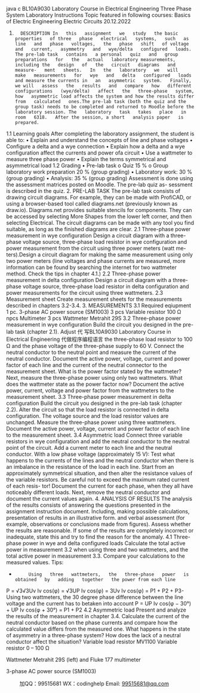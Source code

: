 java c
BL10A9030 Laboratory Course in Electrical Engineering 
Three Phase System 
Laboratory Instructions 
Topic featured in following   courses: 
Basics   of   Electric   Engineering Electric Circuits 
20.12.2022
1.       DESCRIPTION In   this   assignment   we   study   the basic properties   of three   phase   electrical   systems,   such   as   line   and   phase   voltages,   the   phase   shift   of voltage   and   current,   asymmetry   and   wye/delta   configured   loads.   The pre-lab task   contains   a personal   quiz   and   group preparations   for   the   actual   laboratory measurements,   including the   design   of   the   circuit   diagrams   and measure-   ment   sheets.   In   the   laboratory   we   will   make   measurements   for   wye   and   delta   configured   loads and measure the currents in   an   asymmetric   system.   Finally,   we will   assess   the   results   and   compare   how   different   configurations   (wye/delta)   affect   the   three-phase   system,   how   asymmetric load affects the system and how the results differ   from   calculated   ones.The pre-lab task (both the quiz and the group task) needs to be completed and returned to Moodle before the laboratory session. The   laboratory   task   takes   place   in   room   6318.   After the session, a short   analysis paper   is prepared.
1.1 Learning goals 
After completing the laboratory assignment, the student   is   able to:
•         Explain   and   understand   the   concepts   of   line   and   phase   voltages
•         Configure a delta and   a wye   connection
•         Explain how a delta and a   wye configuration affect the currents and   power ofa circuit
•         Use   a   wattmeter   to   measure   three   phase   power
•         Explain   the   terms   symmetrical   and   asymmetrical   load
1.2 Grading 
•         Pre-lab   task
o   Quiz   15   %
o   Group laboratory work preparation 20 % (group grading)
•         Laboratory work: 30 % (group   grading)
•         Analysis: 35 %   (group grading)
Assessment   is   done using the   assessment matrices posted   on   Moodle.   The pre-lab   quiz   as-   sessment is described in the   quiz.
2.       PRE-LAB TASK The pre-lab task consists of   drawing   circuit diagrams.   For   example,   they   can be   made   with ProfiCAD, or   using a   browser-based tool called diagrams.net (previously known as draw.io).   Diagrams.net provides   suitable   stencils for components. They   can be   accessed by   selecting More Shapes from the lower left corner,   and then   selecting Electrical. The   circuit   diagrams   can be made with any tool you find suitable, as long   as   the   finished   diagrams   are   clear.
2.1          Three-phase power measurement in wye configuration Design a circuit diagram with a three-phase voltage source, three-phase load resistor in wye   configuration   and power measurement   from the circuit using three power meters   (watt   me- ters).Design   a   circuit   diagram   for   making   the   same   measurement   using   only   two   power   meters   (line voltages and phase currents are measured, more information can be found by searching   the internet for two wattmeter method. Check the tips in   chapter 4.1.)
2.2          Three-phase power measurement in delta configuration 
Design a circuit diagram with a three-phase voltage source, three-phase load resistor in delta   configuration and power measurements for the circuit using three wattmeters.
2.3 Measurement sheet 
Create measurement sheets for the measurements described in   chapters   3.2-3.4.
3.       MEASUREMENTS 
3.1 Required eqiupment 
1 pc.          3-phase AC power   source   (SM1003)
3 pcs         Variable resistor   100 Ω   npcs         Multimeter
3 pcs         Wattmeter Metrahit 29S
3.2          Three-phase power measurement in wye configuration Build the circuit you designed in   the pre-lab   task   (chapter   2.1).   Adjust 代 写BL10A9030 Laboratory Course in Electrical Engineering
代做程序编程语言  the   three-phase   load resistor   to   100 Ω and the   phase   voltage of   the three-phase supply to 60 V. Connect the   neutral   conductor   to   the   neutral   point   and   measure   the   current   of   the   neutral   conductor.   Document the active power, voltage, current and power factor of   each line and the current of   the neutral   connector to the measurement sheet. What is the power factor stated by the wattmeter?Next, measure   the   three-phase   power   using   only   two   wattmeters.   What   does   the   wattmeter state as the power factor now? Document the active   power, current, voltage and power factor   from the wattmeters to the measurement sheet.
3.3          Three-phase power measurement in delta configuration Build the   circuit you   designed   in the pre-lab task   (chapter   2.2).   Alter   the   circuit   so   that   the   load   resistor   is   connected   in   delta   configuration.   The   voltage   source   and   the   load   resistor   values are   unchanged. Measure the three-phase   power   using three wattmeters. Document the   active power, voltage, current and power factor of   each line to the measurement sheet.
3.4 Asymmetric load Connect   three   variable   resistors   in   wye   configuration   and   add   the   neutral   conductor   to   the   neutral point of   the circuit. Add a current meter to each line and the neutral conductor. With   a low phase voltage (approximately   15 V): Test what happens to the currents of   the lines and   the neutral   conductor when there   is   an   imbalance   in the resistance   of   the   load   in   each   line.   Start   from   an   approximately   symmetrical   situation,   and   then   alter   the   resistance   values   of   the variable resistors. Be careful not to exceed the maximum rated current of each resis- tor! 
Document the   current   for   each phase, when they   all   have   noticeably   different   loads.   Next,   remove the neutral conductor and document the current values again.
4.       ANALYSIS OF RESULTS The   analysis   of   the results   consists   of answering the   questions presented   in the   assignment instruction   document. Including, making   possible   calculations, presentation   of   results   in   an illustrative form. and verbal assessment (for example, observations or conclusions made from   figures).   Assess   whether   the   results   are   reasonable.   If some   of the   results   are   completely   incorrect or inadequate, state this and try   to find   the reason   for the   anomaly.
4.1          Three-phase power in wye and delta configured loads Calculate the total   active power in measurement   3.2   when using   three   and   two   wattmeters,   and the total   active power in measurement   3.3. Compare   your   calculations to   the   measured values.
Tips:
-          Using   three   wattmeters,   the   three-phase   power   is   obtained   by   adding   together   the power from each line
P   =   √3√3Uv   Iv   cos(φ)   =   √3UP   Iv   cos(φ)   =   3Uv   Iv   cos(φ)   =   P1    + P2    + P3-          Using two   wattmeters,   the   30   degree   phase   difference   between   the   line   voltage   and the   current   has   to   betaken   into   account
P   =   UP   Iv   cos(φ   −   30°)   +   UP   Iv   cos(φ   +   30°) =   P1    + P2
4.2 Asymmetric load Present   and   analyze   the   results   of   the   measurement   in   chapter   3.4.   Calculate   the   current   of the   neutral   conductor   based   on   the   phase   currents   and   compare   how   the   calculated   value   differs   from   the   measured   one.   What   happens   in   the   state   of asymmetry   in   a   three-phase   system? How does the lack of   a neutral conductor affect the   situation?
Variable load resistor MV1100 
Variable resistor 0 – 100 Ω 

Wattmeter Metrahit 29S (left) and Fluke 177 multimeter 


3-phase AC power source (SM1003) 



         
加QQ：99515681  WX：codinghelp  Email: 99515681@qq.com
